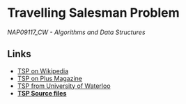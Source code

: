 # Travelling Salesman Problem #
*NAP09117_CW - Algorithms and Data Structures*

## Links ##
* [TSP on Wikipedia](https://en.wikipedia.org/wiki/Travelling_salesman_problem)
* [TSP on Plus Magazine](https://plus.maths.org/content/travelling-salesman)
* [TSP from University of Waterloo](http://www.math.uwaterloo.ca/tsp/)
* [**TSP Source files**](http://comopt.ifi.uni-heidelberg.de/software/TSPLIB95/tsp/)
